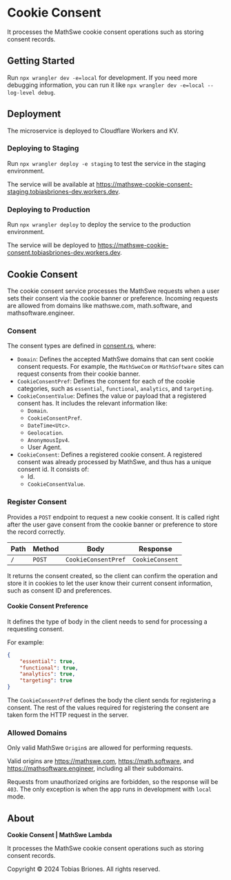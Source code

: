 # Cookie Consent

It processes the MathSwe cookie consent operations such as storing consent
records.

## Getting Started

Run `npx wrangler dev -e=local` for development. If you need more debugging
information, you can run it like `npx wrangler dev -e=local --log-level debug`.

## Deployment

The microservice is deployed to Cloudflare Workers and KV.

### Deploying to Staging

Run `npx wrangler deploy -e staging` to test the service in the staging
environment.

The service will be available
at https://mathswe-cookie-consent-staging.tobiasbriones-dev.workers.dev.

### Deploying to Production

Run `npx wrangler deploy` to deploy the service to the production environment.

The service will be deployed
to https://mathswe-cookie-consent.tobiasbriones-dev.workers.dev.

## Cookie Consent

The cookie consent service processes the MathSwe requests when a user sets their
consent via the cookie banner or preference. Incoming requests are allowed from
domains like mathswe.com, math.software, and mathsoftware.engineer.

### Consent

The consent types are defined in [consent.rs](src/consent.rs), where:

- `Domain`: Defines the accepted MathSwe domains that can sent cookie consent
  requests. For example, the `MathSweCom` or `MathSoftware` sites can request
  consents from their cookie banner.
- `CookieConsentPref`: Defines the consent for each of the cookie categories,
  such as `essential`, `functional`, `analytics`, and `targeting`.
- `CookieConsentValue`: Defines the value or payload that a registered consent
  has. It includes the relevant information like:
    - `Domain`.
    - `CookieConsentPref`.
    - `DateTime<Utc>`.
    - `Geolocation`.
    - `AnonymousIpv4`.
    - User Agent.
- `CookieConsent`: Defines a registered cookie consent. A registered consent was
  already processed by MathSwe, and thus has a unique consent id. It consists
  of:
    - Id.
    - `CookieConsentValue`.

### Register Consent

Provides a `POST` endpoint to request a new cookie consent. It is called right
after the user gave consent from the cookie banner or preference to store the
record correctly.

| Path | Method | Body                | Response        |
|------|--------|---------------------|-----------------|
| `/`  | `POST` | `CookieConsentPref` | `CookieConsent` |

It returns the consent created, so the client can confirm the operation and
store it in cookies to let the user know their current consent information, such
as consent ID and preferences.

#### Cookie Consent Preference

It defines the type of body in the client needs to send for processing a
requesting consent.

For example:

```json
{
    "essential": true,
    "functional": true,
    "analytics": true,
    "targeting": true
}
```

The `CookieConsentPref` defines the body the client sends for registering a
consent. The rest of the values required for registering the consent are taken
form the HTTP request in the server.

### Allowed Domains

Only valid MathSwe `Origin`s are allowed for performing requests.

Valid origins are https://mathswe.com, https://math.software, and
https://mathsoftware.engineer, including all their subdomains.

Requests from unauthorized origins are forbidden, so the response will be
`403`. The only exception is when the app runs in development with `local` mode.

## About

**Cookie Consent | MathSwe Lambda**

It processes the MathSwe cookie consent operations such as storing consent
records.

Copyright © 2024 Tobias Briones. All rights reserved.
